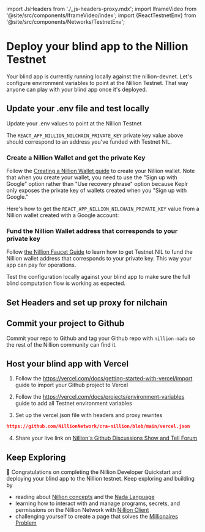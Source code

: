 import JsHeaders from './\_js-headers-proxy.mdx';
import IframeVideo from '@site/src/components/IframeVideo/index';
import {ReactTestnetEnv} from '@site/src/components/Networks/TestnetEnv';

# Deploy your blind app to the Nillion Testnet

Your blind app is currently running locally against the nillion-devnet. Let's configure environment variables to point at the Nillion Testnet. That way anyone can play with your blind app once it's deployed.

## Update your .env file and test locally

Update your .env values to point at the Nillion Testnet

<ReactTestnetEnv/>

The `REACT_APP_NILLION_NILCHAIN_PRIVATE_KEY` private key value above should correspond to an address you've funded with Testnet NIL.

### Create a Nillion Wallet and get the private Key

Follow the [Creating a Nillion Wallet guide](/guide-testnet-connect) to create your Nillion wallet. Note that when you create your wallet, you need to use the "Sign up with Google" option rather than "Use recovery phrase" option because Keplr only exposes the private key of wallets created when you "Sign up with Google."

Here's how to get the `REACT_APP_NILLION_NILCHAIN_PRIVATE_KEY` value from a Nillion wallet created with a Google account:

<IframeVideo videoSrc="https://www.loom.com/embed/0f9949a990ee497195a39e02b280f2c7?sid=f53b62d2-6820-4780-98b1-5b3049b00709"/>

### Fund the Nillion Wallet address that corresponds to your private key

Follow [the Nillion Faucet Guide](/guide-testnet-faucet) to learn how to get Testnet NIL to fund the Nillion wallet address that corresponds to your private key. This way your app can pay for operations.

Test the configuration locally against your blind app to make sure the full blind computation flow is working as expected.

## Set Headers and set up proxy for nilchain

<JsHeaders/>

## Commit your project to Github

Commit your repo to Github and tag your Github repo with `nillion-nada` so the rest of the Nillion community can find it.

## Host your blind app with Vercel

1. Follow the https://vercel.com/docs/getting-started-with-vercel/import guide to import your Github project to Vercel

2. Follow the https://vercel.com/docs/projects/environment-variables guide to add all Testnet environment variables

3. Set up the vercel.json file with headers and proxy rewrites

```json reference showGithubLink
https://github.com/NillionNetwork/cra-nillion/blob/main/vercel.json
```

4. Share your live link on [Nillion's Github Discussions Show and Tell Forum](https://github.com/orgs/NillionNetwork/discussions/categories/show-and-tell)

## Keep Exploring

🥳 Congratulations on completing the Nillion Developer Quickstart and deploying your blind app to the Nillion testnet. Keep exploring and building by

- reading about [Nillion concepts](/concepts) and the [Nada Language](nada-lang)
- learning how to interact with and manage programs, secrets, and permissions on the Nillion Network with [Nillion Client](/js-client)
- challenging yourself to create a page that solves the [Millionaires Problem](/multi-party-computation#classic-scenario-the-millionaires-problem)
